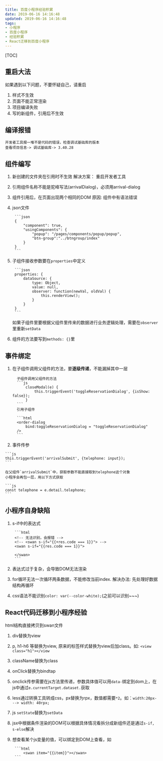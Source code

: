 ```yaml
---
title: 百度小程序经验积累
date: 2019-06-16 14:16:48
updated: 2019-06-16 14:16:48
tags:
- 小程序
- 百度小程序
- 经验积累
- React迁移到百度小程序
---
```

[TOC]
## 重启大法

如果遇到以下问题，不要怀疑自己，请重启

1. 样式不生效
2. 页面不能正常渲染
3. 项目编译失败
4. 写的新组件，引用后不生效

## 编译报错

    开发者工具报一堆不是代码的错误，检查调试基础库的版本
    查看项目信息-> 调试基础库-> 3.40.28

## 组件编写

1. 新创建的文件夹在引用时不生效
    解决方案： 重启开发者工具

2. 引用组件名称不能是驼峰写法(arrivalDialog)，必须用arrival-dialog
3. 组件引用后，在页面出现两个相同的DOM
    原因: 组件中有语法错误
4. json文件

        ```json
        {
            "component": true,
            "usingComponents": {
                "popup": "/pages/components/popup/popup",
                "btn-group":"../btngroup/index"
            }
        }
        ```

5. 子组件接收参数要在`properties`中定义

        ```json
        properties: {
            dataSource: {
                type: Object,
                value: null,
                observer: function(newVal, oldVal) {
                    this.renderView();
                }
            }
        }
        ```
    如果子组件里要根据父组件里传来的数据进行业务逻辑处理，需要在`observer`里重新`setData`
6. 组件的方法要写到`methods: {}`里

## 事件绑定

   1. 在子组件调用父组件的方法，要**逐级传递**，不能漏掉其中一层

            子组件调用父组件的方法
            ```js
                closeModal(e) {
                    this.triggerEvent('toggleReservationDialog', {isShow: false});
                }
            ```
            引用子组件

            ```html
            <order-dialog 
                bind:toggleReservationDialog = "toggleReservationDialog"
            />
            ```

   2. 事件传参

    ```js
    this.triggerEvent('arrivalSubmit', {telephone: input});
    ```

    在父组件`arrivalSubmit`中，获取参数不能直接取到telephone这个对象
    小程序会再包一层，用以下方式获取

    ```js
    const telephone = e.detail.telephone;
    ```

## 小程序自身缺陷

1. s-if中的表达式

        ```html
        <!-- 无法识别，会报错 -->
        <!-- <swan s-if="{{+res.code === 1}}"> -->
        <swan s-if="{{res.code === 1}}">

        </swan>
        ```
2. 表达式过于复杂，会导致DOM无法渲染
3. for循环无法一次循环两条数据，不能修改当前index. 解决办法: 先处理好数据结构再循环
4. css语法不能识别`color: var(--color-white);`(之前可以识别~~~)

## React代码迁移到小程序经验

html结构直接拷贝到swan文件

1. div替换为view
2. p, h1-h6 等替换为view, 原来的标签样式替换为view后加class。如: `<view class="h1"></view`
3. className替换为class
4. onClick替换为bindtap
5. onclick传参需要在js方法里传递，参数具体值可以用`data-`绑定到dom上，在js中通过`e.currentTarget.dataset.`获取
6. less通过转换工具转成css，px替换为rpx，数值都需要`*2`。如：`width:20px---> width: 40rpx;`
7. js `setState`替换为`setData`
8. jsx中根据条件渲染的DOM可以根据具体情况看拆分成新组件还是通过`s-if, s-else`解决
9. 想查看某个js变量的值，可以绑定到DOM上查看，如

        ```html
            <swan item="{{item}}"></swan>
        ```
